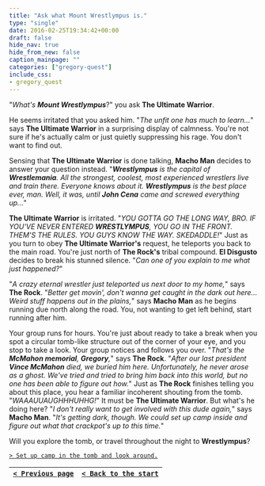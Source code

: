 ```yaml
---
title: "Ask what Mount Wrestlympus is."
type: "single"
date: 2016-02-25T19:34:42+00:00
draft: false
hide_nav: true
hide_from_new: false
caption_mainpage: ""
categories: ["gregory-quest"]
include_css:
- gregory_quest
---
```


"*What's **Mount Wrestlympus***?" you ask **The Ultimate Warrior**.

He seems irritated that you asked him. "*The unfit one has much to learn...*" says **The Ultimate Warrior** in a surprising display of calmness. You're not sure if he's actually calm or just quietly suppressing his rage. You don't want to find out.

Sensing that **The Ultimate Warrior** is done talking, **Macho Man** decides to answer your question instead. "***Wrestlympus** is the capital of **Wrestlemania**. All the strongest, coolest, most experienced wrestlers live and train there. Everyone knows about it. **Wrestlympus** is the best place ever, man. Well, it was, until **John Cena** came and screwed everything up...*" 

**The Ultimate Warrior** is irritated. "*YOU GOTTA GO THE LONG WAY, BRO. IF YOU'VE NEVER ENTERED **WRESTLYMPUS**, YOU GO IN THE FRONT. THEM'S THE RULES. YOU GUYS KNOW THE WAY. SKEDADDLE!*" Just as you turn to obey **The Ultimate Warrior's** request, he teleports you back to the main road. You're just north of **The Rock's** tribal compound. **El Disgusto** decides to break his stunned silence. "*Can one of you explain to me what just happened?*"

"*A crazy eternal wrestler just teleported us next door to my home,*" says **The Rock**. "*Better get movin', don't wanna get caught in the dark out here... Weird stuff happens out in the plains,*" says **Macho Man** as he begins running due north along the road. You, not wanting to get left behind, start running after him.

Your group runs for hours. You're just about ready to take a break when you spot a circular tomb-like structure out of the corner of your eye, and you stop to take a look. Your group notices and follows you over. "*That's the **McMahon memorial**, **Gregory**,*" says **The Rock**. "*After our last president **Vince McMahon** died, we buried him here. Unfortunately, he never arose as a ghost. We've tried and tried to bring him back into this world, but no one has been able to figure out how.*" Just as **The Rock** finishes telling you about this place, you hear a familiar incoherent shouting from the tomb. "*WAAAUUAUGHHHUHHG!*" It must be **The Ultimate Warrior**. But what's he doing here? "*I don't really want to get involved with this dude again,*" says **Macho Man**. "*It's getting dark, though. We could set up camp inside and figure out what that crackpot's up to this time.*"

Will you explore the tomb, or travel throughout the night to **Wrestlympus**?

[``> Set up camp in the tomb and look around.``](../26)

|[``< Previous page``](../24)|[``< Back to the start``](../)|
|---|---|